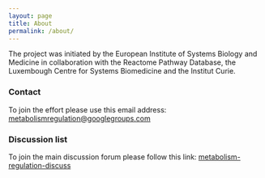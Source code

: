```yaml
---
layout: page
title: About
permalink: /about/
---
```


The project was initiated by the European Institute of Systems Biology and Medicine in collaboration with the Reactome Pathway Database, the Luxembough Centre for Systems Biomedicine and the Institut Curie.

### Contact

To join the effort please use this email address:<br />
[metabolismregulation@googlegroups.com](mailto:metabolismregulation@googlegroups.com)

### Discussion list

To join the main discussion forum please follow this link: [metabolism-regulation-discuss](https://groups.google.com/forum/#!forum/metabolism-regulation-discuss)
